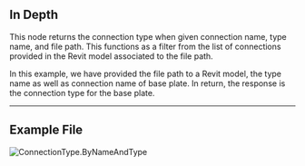 ## In Depth
This node returns the connection type when given connection name, type name, and file path. This functions as a filter from the list of connections provided in the Revit model associated to the file path.

In this example, we have provided the file path to a Revit model, the type name as well as connection name of base plate. In return, the response is the connection type for the base plate.
___
## Example File

![ConnectionType.ByNameAndType](./AdvanceSteel.ConnectionAutomation.Nodes.ConnectionType.ByNameAndType_img.jpg)